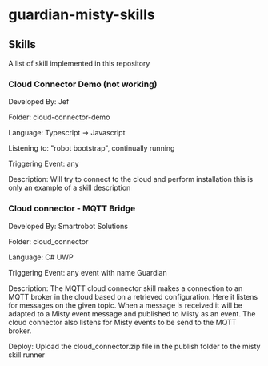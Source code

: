 # guardian-misty-skills

## Skills

A list of skill implemented in this repository

### Cloud Connector Demo (not working)

Developed By: Jef

Folder: cloud-connector-demo

Language: Typescript -> Javascript

Listening to: "robot bootstrap", continually running

Triggering Event: any

Description: Will try to connect to the cloud and perform installation
this is only an example of a skill description

### Cloud connector - MQTT Bridge

Developed By: Smartrobot Solutions

Folder: cloud_connector

Language: C# UWP

Triggering Event: any event with name Guardian

Description:  The MQTT cloud connector skill makes a connection to an MQTT broker in the cloud based on a retrieved configuration. Here it listens for messages on the given topic. When a message is received it will be adapted to a Misty event message and published to Misty as an event. The cloud connector also listens for Misty events to be send to the MQTT broker.

Deploy: Upload the cloud_connector.zip file in the publish folder to the misty skill runner
